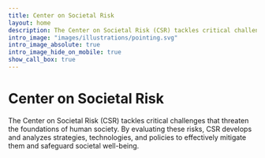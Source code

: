 ```yaml
---
title: Center on Societal Risk 
layout: home
description: The Center on Societal Risk (CSR) tackles critical challenges that threaten the foundations of human society. By evaluating these risks, CSR develops and analyzes strategies, technologies, and policies to effectively mitigate them and safeguard societal well-being.
intro_image: "images/illustrations/pointing.svg"
intro_image_absolute: true
intro_image_hide_on_mobile: true
show_call_box: true
---
```


# Center on Societal Risk 
The Center on Societal Risk (CSR) tackles critical challenges that threaten the foundations of human society. By evaluating these risks, CSR develops and analyzes strategies, technologies, and policies to effectively mitigate them and safeguard societal well-being.
